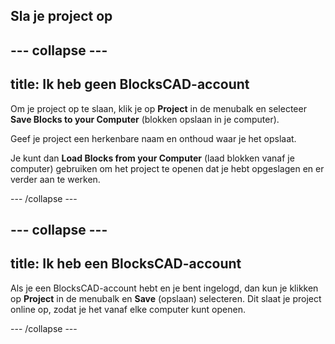 ## Sla je project op

--- collapse ---
---
title: Ik heb geen BlocksCAD-account
---

Om je project op te slaan, klik je op **Project** in de menubalk en selecteer **Save Blocks to your Computer** (blokken opslaan in je computer).

Geef je project een herkenbare naam en onthoud waar je het opslaat.

Je kunt dan **Load Blocks from your Computer** (laad blokken vanaf je computer) gebruiken om het project te openen dat je hebt opgeslagen en er verder aan te werken.

--- /collapse ---

--- collapse ---
---
title: Ik heb een BlocksCAD-account
---

Als je een BlocksCAD-account hebt en je bent ingelogd, dan kun je klikken op **Project** in de menubalk en **Save** (opslaan) selecteren. Dit slaat je project online op, zodat je het vanaf elke computer kunt openen.

--- /collapse ---


 
